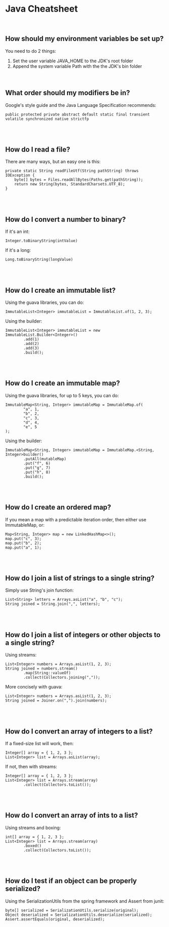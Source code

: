 # Java Cheatsheet #
<br/>


How should my environment variables be set up?
-
You need to do 2 things:
1. Set the user variable JAVA_HOME to the JDK's root folder
2. Append the system variable Path with the the JDK's bin folder
<br/><br/><br/>


What order should my modifiers be in?
-
Google's style guide and the Java Language Specification recommends:
```
public protected private abstract default static final transient volatile synchronized native strictfp
```
<br/><br/>


How do I read a file?
-
There are many ways, but an easy one is this:
```
private static String readFileUtf(String pathString) throws IOException {
    byte[] bytes = Files.readAllBytes(Paths.get(pathString));
    return new String(bytes, StandardCharsets.UTF_8);
}
```
<br/><br/>


How do I convert a number to binary?
-
If it's an int:
```
Integer.toBinaryString(intValue)
```
If it's a long:
```
Long.toBinaryString(longValue)
```
<br/><br/>


How do I create an immutable list?
-
Using the guava libraries, you can do:
```
ImmutableList<Integer> immutableList = ImmutableList.of(1, 2, 3);
```
Using the builder:
```
ImmutableList<Integer> immutableList = new ImmutableList.Builder<Integer>()
        .add(1)
        .add(2)
        .add(3)
        .build();
```
<br/><br/>


How do I create an immutable map?
-
Using the guava libraries, for up to 5 keys, you can do:
```
ImmutableMap<String, Integer> immutableMap = ImmutableMap.of(
        "a", 1,
        "b", 2,
        "c", 3,
        "d", 4,
        "e", 5
);
```
Using the builder:
```
ImmutableMap<String, Integer> immutableMap = ImmutableMap.<String, Integer>builder()
        .putAll(mutableMap)
        .put("f", 6)
        .put("g", 7)
        .put("h", 8)
        .build();
```
<br/><br/>


How do I create an ordered map?
-
If you mean a map with a predictable iteration order, then either use ImmutableMap, or:
```
Map<String, Integer> map = new LinkedHashMap<>();
map.put("c", 3);
map.put("b", 2);
map.put("a", 1);    
```
<br/><br/>


How do I join a list of strings to a single string?
-
Simply use String's join function:
```
List<String> letters = Arrays.asList("a", "b", "c");
String joined = String.join(",", letters);
```
<br/><br/>


How do I join a list of integers or other objects to a single string?
-
Using streams:
```
List<Integer> numbers = Arrays.asList(1, 2, 3);
String joined = numbers.stream()
        .map(String::valueOf)
        .collect(Collectors.joining(","));
```
More concisely with guava:
```
List<Integer> numbers = Arrays.asList(1, 2, 3);
String joined = Joiner.on(",").join(numbers);
```
<br/><br/>


How do I convert an array of integers to a list?
-
If a fixed-size list will work, then:
```
Integer[] array = { 1, 2, 3 };
List<Integer> list = Arrays.asList(array);
```
If not, then with streams:
```
Integer[] array = { 1, 2, 3 };
List<Integer> list = Arrays.stream(array)
        .collect(Collectors.toList());
```
<br/><br/>


How do I convert an array of ints to a list?
-
Using streams and boxing:
```
int[] array = { 1, 2, 3 };
List<Integer> list = Arrays.stream(array)
        .boxed()
        .collect(Collectors.toList());
```
<br/><br/>


How do I test if an object can be properly serialized?
-
Using the SerializationUtils from the spring framework and Assert from junit:
```
byte[] serialized = SerializationUtils.serialize(original);
Object deserialized = SerializationUtils.deserialize(serialized);
Assert.assertEquals(original, deserialized);
```
<br/><br/>